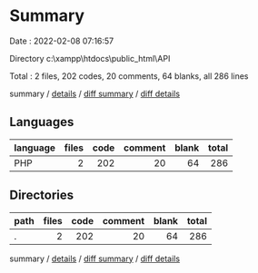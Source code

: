 # Summary

Date : 2022-02-08 07:16:57

Directory c:\xampp\htdocs\public_html\API

Total : 2 files,  202 codes, 20 comments, 64 blanks, all 286 lines

summary / [details](details.md) / [diff summary](diff.md) / [diff details](diff-details.md)

## Languages
| language | files | code | comment | blank | total |
| :--- | ---: | ---: | ---: | ---: | ---: |
| PHP | 2 | 202 | 20 | 64 | 286 |

## Directories
| path | files | code | comment | blank | total |
| :--- | ---: | ---: | ---: | ---: | ---: |
| . | 2 | 202 | 20 | 64 | 286 |

summary / [details](details.md) / [diff summary](diff.md) / [diff details](diff-details.md)